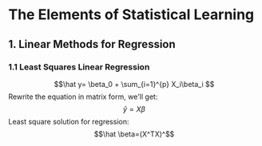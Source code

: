 <script type="text/javascript" src="https://cdn.mathjax.org/mathjax/latest/MathJax.js?config=TeX-AMS_HTML"></script>

#  The Elements of Statistical Learning
## 1. Linear Methods for Regression
### 1.1 Least Squares Linear Regression
$$\hat y= \beta_0 + \sum_{i=1}^{p} X_i\beta_i $$
Rewrite the equation in matrix form, we'll get:
$$\hat y = X\beta$$
Least square solution for regression:
$$\hat \beta=(X^TX)^$$
<!--stackedit_data:
eyJoaXN0b3J5IjpbNTk1ODUyMzQ3LC0xNjA4MDEzNjldfQ==
-->